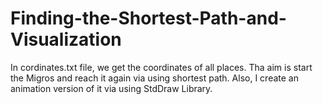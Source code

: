 # Finding-the-Shortest-Path-and-Visualization
In cordinates.txt file, we get the coordinates of all places. Tha aim is start the Migros and reach it again via using shortest path.
Also, I create an animation version of it via using StdDraw Library.
